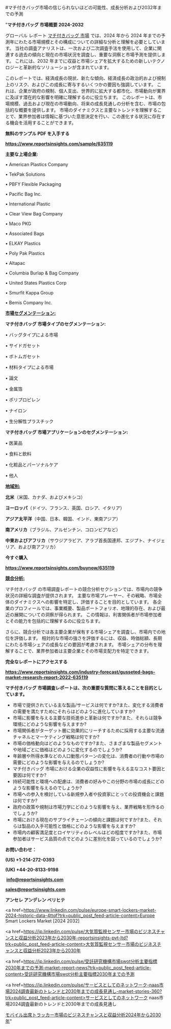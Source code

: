 #マチ付きバッグ市場の信じられないほどの可能性、成長分析および2032年までの予測

"<strong>マチ付きバッグ 市場概要 2024-2032</strong>

グローバル レポート <a href=https://www.reportsinsights.com/sample/635119>マチ付きバッグ 市場</a> では、2024 年から 2024 年までの予測年にわたる市場規模とその構成についての詳細な分析と理解を必要としています。 当社の調査アナリストは、一次および二次調査手法を使用して、企業に関連する過去の傾向と現在の市場状況を調査し、重要な洞察と市場予測を提供します。 これには、2032 年までに収益と市場シェアを拡大​​するための新しいテクノロジーと革新的なソリューションが含まれています。

このレポートでは、経済成長の現状、新たな傾向、経済成長の政治的および規制上のリスク、およびこの成長に寄与するいくつかの要因も強調しています。 これは、企業が政府の規制、個人支出、世界的に拡大する都市化、市場動向が業界に及ぼす潜在的な影響を明確に理解するのに役立ちます。 このレポートは、市場規模、過去および現在の市場動向、将来の成長見通しの分析を含む、市場の包括的な概要を提供します。 市場のダイナミクスと主要なトレンドを理解することで、業界参加者は情報に基づいた意思決定を行い、この進化する状況に存在する機会を活用することができます。

<strong><b>無料のサンプル PDF を入手する</b></strong>

<a href=https://www.reportsinsights.com/sample/635119><strong><u>https://www.reportsinsights.com/sample/635119</u></strong></a>

<strong>主要な上場企業:</strong>

• American Plastics Company

• TekPak Solutions

• PBFY Flexible Packaging

• Pacific Bag Inc.

• International Plastic

• Clear View Bag Company

• Maco PKG

• Associated Bags

• ELKAY Plastics

• Poly Pak Plastics

• Altapac

• Columbia Burlap & Bag Company

• United States Plastics Corp

• Smurfit Kappa Group

• Bemis Company Inc.

<strong><u>市場セグメンテーション</u></strong><strong><u>:</u></strong>

<strong>マチ付きバッグ 市場タイプのセグメンテーション:</strong>

• バッグタイプによる市場

• サイドガセット

• ボトムガセット

• 材料タイプによる市場

• 論文

• 金属箔

• ポリプロピレン

• ナイロン

• 生分解性プラスチック

<strong>マチ付きバッグ 市場アプリケーションのセグメンテーション:</strong>

• 医薬品

• 食料と飲料

• 化粧品とパーソナルケア

• 他人

<strong><u>地域別</u></strong><strong><u>:</u></strong>

<strong>北米</strong>（米国、カナダ、およびメキシコ）

<strong>ヨーロッパ</strong>（ドイツ、フランス、英国、ロシア、イタリア）

<strong>アジア太平洋</strong>（中国、日本、韓国、インド、東南アジア）

<strong>南アメリカ</strong>（ブラジル、アルゼンチン、コロンビアなど）

<strong>中東およびアフリカ</strong>（サウジアラビア、アラブ首長国連邦、エジプト、ナイジェリア、および南アフリカ）

<strong>今すぐ購入</strong>

<a href=https://www.reportsinsights.com/buynow/635119><strong><u>https://www.reportsinsights.com/buynow/635119</u></strong></a>

<strong><u>競合分析:</u></strong>

マチ付きバッグ の市場調査レポートの競合分析セクションでは、市場内の競争状況の詳細な調査が提供されます。 主要な市場プレーヤー、その戦略、市場全体のダイナミクスへの影響を特定し、評価することを目的としています。 各企業のプロフィールでは、事業概要、製品ポートフォリオ、地理的存在、および最近の展開についての洞察が得られます。 この情報は、利害関係者が市場参加者とその能力を包括的に理解するのに役立ちます。

さらに、競合分析では各主要企業が保有する市場シェアを調査し、市場内での地位を評価します。 相対的な市場の強さを評価するには、収益、時価総額、長期にわたる市場シェアの成長などの要因が考慮されます。 市場シェアの分布を理解することで、業界参加者は主要企業とその市場支配力を特定できます。

<strong>完全なレポートにアクセスする</strong>

<a href=https://www.reportsinsights.com/industry-forecast/gusseted-bags-market-research-report-2022-635119><strong><u><b>https://www.reportsinsights.com/industry-forecast/gusseted-bags-market-research-report-2022-635119</b></u></strong></a>

<strong><b>マチ付きバッグ 市場調査レポートは、次の重要な質問に答えることを目的としています。</b></strong>
<ul>
  <li>市場で提供されている主な製品/サービスは何ですか?また、変化する消費者の需要を満たすためにそれらはどのように進化していますか?</li>
  <li>市場に影響を与える主要な技術進歩と革新は何ですか?また、それらは競争環境にどのような影響を与えますか?</li>
  <li>市場関係者がターゲット層に効果的にリーチするために採用する主要な流通チャネルとマーケティング戦略は何ですか?</li>
  <li>市場の価格動向はどのようなものですか?また、さまざまな製品セグメントや地域ごとに価格はどのように変化するのでしょうか?</li>
  <li>年齢層や所得水準などの人口動態パターンの変化は、消費者の行動や市場の需要にどのような影響を与えるのでしょうか?</li>
  <li>マチ付きバッグ 市場における企業の収益性に影響を与える主なコスト要因と要因は何ですか?</li>
  <li>持続可能性と環境への配慮は、消費者の好みやこの分野の市場の成長にどのような影響を与えるのでしょうか?</li>
  <li>市場への参入を検討している新規参入者や投資家にとっての投資機会と課題は何ですか?</li>
  <li>政府の政策や規制は市場力学にどのような影響を与え、業界戦略を形作るのでしょうか?</li>
  <li>市場における現在のサプライチェーンの傾向と課題は何ですか?また、それらは製品の入手可能性と価格にどのような影響を与えますか?</li>
  <li>市場内の顧客満足度とロイヤリティのレベルはどの程度ですか?また、市場参加者はサービス品質の点でどのように差別化を図っているのでしょうか?</li>
</ul>
<strong>お問い合わせ：</strong>

<strong>(US) +1-214-272-0393</strong>

<strong>(UK) +44-20-8133-9198</strong>

<strong> </strong><a href=info@reportsinsights.com><strong><u>info@reportsinsights.com</u></strong></a>

<a href=sales@reportsinsights.com><strong><u>sales@reportsinsights.com</u></strong></a>

<strong>アンセレ アンデレン ベリヒテ</strong>

<a href=https://www.linkedin.com/pulse/europe-smart-lockers-market-2024-historic-data-4ttqf?trk=public_post_feed-article-content>Europe Smart Lockers Market [2024 2032]</a>

<a href=https://jp.linkedin.com/pulse/大気質監視センサー市場のビジネスチャンスと収益分析2023年から2030年-reportsinsights-pvt-ltd?trk=public_post_feed-article-content>大気質監視センサー市場のビジネスチャンスと収益分析2023年から2030年</a>

<a href=https://jp.linkedin.com/pulse/受託研究機構市場swot分析主要指標2030年までの予測-market-report-news?trk=public_post_feed-article-content>受託研究機構市場swot分析主要指標2030年までの予測</a>

<a href=https://jp.linkedin.com/pulse/サービスとしてのネットワーク-naas市場2024調査最新のトレンドと2030年までの成長見通し-market-stories-360?trk=public_post_feed-article-content>サービスとしてのネットワーク naas市場2024調査最新のトレンドと2030年までの成長見通し</a>

<a href=https://www.linkedin.com/pulse/モバイル出席トラッカー市場のビジネスチャンスと収益分析2024年から2030年-reportsinsights-pvt-ltd-k72oe/>モバイル出席トラッカー市場のビジネスチャンスと収益分析2024年から2030年</a>"
